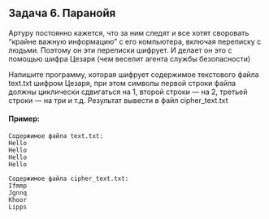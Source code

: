 ## Задача 6. Паранойя
Артуру постоянно кажется, что за ним следят и все хотят своровать “крайне важную информацию” с его компьютера, включая переписку с людьми. Поэтому он эти переписки шифрует. И делает он это с помощью шифра Цезаря (чем веселит агента службы безопасности)

Напишите программу, которая шифрует содержимое текстового файла text.txt шифром Цезаря, при этом символы первой строки файла должны циклически сдвигаться на 1, второй строки — на 2, третьей строки — на три и т.д. Результат вывести в файл cipher_text.txt


#### Пример:
```
Содержимое файла text.txt:
Hello
Hello
Hello
Hello

Содержимое файла cipher_text.txt:
Ifmmp
Jgnnq
Khoor
Lipps
```
